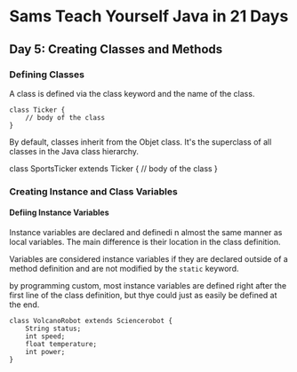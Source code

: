 # Sams Teach Yourself Java in 21 Days

## Day 5: Creating Classes and Methods

### Defining Classes

A class is defined via the class keyword and the name of the class.

```
class Ticker {
    // body of the class
}
```

By default, classes inherit from the Objet class. It's the superclass of all classes in the Java class hierarchy.

class SportsTicker extends Ticker {
    // body of the class
}

### Creating Instance and Class Variables

#### Defiing Instance Variables

Instance variables are declared and definedi n almost the same manner as local variables.
The main difference is their location in the class definition.

Variables are considered instance variables if they are declared outside of a method definition and are not modified by the `static` keyword.

by programming custom, most instance variables are defined right after the first line of the class definition, but thye could just as easily be defined at the end.

```
class VolcanoRobot extends Sciencerobot {
    String status;
    int speed;
    float temperature;
    int power;
}
```